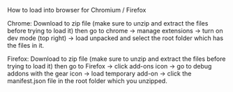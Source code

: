 How to load into browser for Chromium / Firefox

Chrome: Download to zip file (make sure to unzip and extract the files before trying to load it)
        then go to chrome -> manage extensions -> turn on dev mode (top right) -> load unpacked 
        and select the root folder which has the files in it.

Firefox: Download to zip file (make sure to unzip and extract the files before trying to load it)
         then go to Firefox -> click add-ons icon -> go to debug addons with the gear icon ->
         load temporary add-on -> click the manifest.json file in the root folder which you unzipped.
